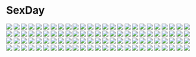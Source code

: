 # SexDay
![](https://konachan.com/image/f51ce6f93db04fe5db17821e859bbe13/Konachan.com%20-%2094084%20cheerleader%20green_eyes%20long_hair%20skirt%20tomose_shunsaku.jpg)
![](https://konachan.com/image/7939864331625aec4fd0f841861d3899/Konachan.com%20-%20224240%20gloves%20gun%20kino%20kino_no_tabi%20oda_takayuki%20short_hair%20uniform%20weapon.jpg)
![](https://konachan.com/jpeg/9e6270f7b89d32839a97ffdf00ad9242/Konachan.com%20-%20260904%20animal_ears%20anthropomorphism%20atago_%28azur_lane%29%20azur_lane%20close%20foxgirl%20k.ty_%28amejin%29%20signed%20stockings%20thighhighs.jpg)
![](https://konachan.com/jpeg/a2c3b4f874a7ea0617b75839625d3c29/Konachan.com%20-%20303710%20blue_eyes%20blush%20bra%20breasts%20cleavage%20cube%20game_cg%20gray_hair%20kantoku%20long_hair%20navel%20panties%20techgirl%20tsukuyomi_%28kamikimi%29%20twintails%20underwear.jpg)
![](https://konachan.com/jpeg/f9a32dc18c58ae658f79d5b6d496b5e6/Konachan.com%20-%20247690%20animal_ears%20blush%20bou_shaku%20bunnygirl%20gray_hair%20japanese_clothes%20kneehighs%20noah_fantasy%20red_eyes%20stars%20tagme_%28character%29%20twintails.jpg)
![](https://konachan.com/image/f99067e2b889373313b7c9de4e780f03/Konachan.com%20-%20137530%20ass%20dansa%20hatsune_miku%20miku_append%20nopan%20thighhighs%20vocaloid.jpg)
![](https://konachan.com/image/3468c79a2cbfe0a0638caf65d3d7b953/Konachan.com%20-%20162099%20animal%20bandage%20bird%20boots%20kojima_saya%20long_hair%20monochrome%20monster_hunter%20nargacuga_%28armor%29%20navel.jpg)
![](https://konachan.com/image/62a82fb42e499c095aad21b1baa8cc1e/Konachan.com%20-%20269460%2054crystle%20aqua_eyes%20blue_hair%20garter%20garter_belt%20gloves%20gun%20gun_gale_online%20scarf%20shinon_%28sao%29%20short_hair%20shorts%20thighhighs%20weapon%20white.jpg)
![](https://konachan.com/jpeg/944a46a33a74064fd9a14466b70c5e6f/Konachan.com%20-%20301416%20barefoot%20fire_emblem%20green_eyes%20green_hair%20headdress%20long_hair%20necklace%20polychromatic%20rhea_%28fire_emblem%29%20sakuuremi%20signed%20sketch%20white.jpg)
![](https://konachan.com/jpeg/6038ab6dd26c5c1413c972a6a6f1b0a7/Konachan.com%20-%20159164%20mizutame_tori%20vocaloid.jpg)
![](https://konachan.com/image/ebd764e2ca2562c27006f8d9d43b80ce/Konachan.com%20-%2092382%20erect_nipples%20hinata_hanabi%20koutaro%20nijiiro_zakura%20panties%20pink%20pink_hair%20red_eyes%20skirt%20skirt_lift%20tropical_kiss%20twinkle%20underboob%20underwear.jpg)
![](https://konachan.com/jpeg/f59a77f4c06c83bb0759ba1b5e60139b/Konachan.com%20-%20291332%20animal_ears%20breasts%20cleavage%20fate_grand_order%20fate_%28series%29%20foxgirl%20japanese_clothes%20masuishi_kinoto%20ofuda%20pink_hair%20scan%20tail%20thighhighs%20yellow_eyes.jpg)
![](https://konachan.com/image/16fe2865ef4455d21133eba78de51b95/Konachan.com%20-%2017590%20all_male%20brown_eyes%20brown_hair%20clamp%20clouds%20feathers%20gloves%20logo%20male%20short_hair%20sky%20staff%20syaoran%20tsubasa_reservoir_chronicle.jpg)
![](https://konachan.com/image/df1cb4971f2f14b552dd586be2877ff2/Konachan.com%20-%2041515%20gray_hair%20hat%20index%20long_hair%20nun%20to_aru_majutsu_no_index%20vector.jpg)
![](https://konachan.com/jpeg/907d9550636302c3fe7a3da50e2e180a/Konachan.com%20-%20194391%20clouds%20landscape%20mks%20nobody%20original%20scenic%20sky%20sunset%20water.jpg)
![](https://konachan.com/image/9ea9b6c747e73bb0e093203a519ac0aa/Konachan.com%20-%20273442%20apron%20chihuri405%20flowers%20food%20gloves%20gun%20long_hair%20maid%20original%20pink_hair%20rose%20weapon%20yana_%28chihuri%29.jpg)
![](https://konachan.com/image/7d7cdec9c370202af27746d19cd3c278/Konachan.com%20-%20162911%20blue_eyes%20hyperdimension_neptunia%20hyperdimension_neptunia_mk2%20long_hair%20nepgear%20purple_hair%20purple_sister%20tagme.jpg)
![](https://konachan.com/jpeg/6d146b0f266ef9fee6c36100a16b2784/Konachan.com%20-%2016831%20black_hair%20blonde_hair%20blue_hair%20fujimiya_nozomi%20glasses%20gray_hair%20green_hair%20okano_hinata%20red_hair%20school_uniform%20shikouin_kasumi%20wink.jpg)
![](https://konachan.com/image/22a2dd98f7c77496e0e167cd0fff1f71/Konachan.com%20-%2032579%20braids%20brown_hair%20mabinogi%20necklace%20orange%20red_eyes%20triona.jpg)
![](https://konachan.com/image/a660956c3e0aa52e5c93fb1ea35f899d/Konachan.com%20-%2084072%20accelerator%20brown_hair%20choker%20dress%20hug%20last_order%20meso%20short_hair%20summer_dress%20to_aru_majutsu_no_index%20white%20white_hair%20wings.jpg)
![](https://konachan.com/image/9b455d9f97d75ac0a3f0ce697ad89ccb/Konachan.com%20-%2022627%20anthropomorphism%20jpeg_artifacts%20maid%20me%20os-tan%20windows.jpg)
![](https://konachan.com/image/cf8b460cc69d4be56daa13499b22d604/Konachan.com%20-%2036023%20code_geass%20kallen_stadtfeld.jpg)
![](https://konachan.com/image/7e11ae8440bde70b3ba282d6879e6622/Konachan.com%20-%20179692%20animal_ears%20bandage%20bee_%28deadflow%29%20blush%20fire%20foxgirl%20gloves%20japanese_clothes%20mask%20original%20red_eyes%20tail.jpg)
![](https://konachan.com/jpeg/8f7ea8aa11f778a45bc12c224d50e4e3/Konachan.com%20-%20150517%20aqua_eyes%20blonde_hair%20long_hair%20sakakidani%20tagme.jpg)
![](https://konachan.com/image/54d615dd1cc041f7e3432c23668e9241/Konachan.com%20-%20215053%20animal%20bird%20brown_hair%20building%20city%20clouds%20long_hair%20original%20pantyhose%20scarf%20skirt%20sky%20winter%20yamakawa.jpg)
![](https://konachan.com/image/31d44a6682b0ecb27125436fa07a48b1/Konachan.com%20-%20273877%20beach%20bikini%20blonde_hair%20breasts%20cleavage%20clouds%20feathers%20girls_frontline%20grass%20gun%20hat%20ihobus%20long_hair%20ruins%20sky%20swimsuit%20twintails%20water%20weapon.jpg)
![](https://konachan.com/image/5c08da21f4bfd980fa0d1a020c0236b2/Konachan.com%20-%20149084%20blue%20mahou_shoujo_madoka_magica%20miki_sayaka%20skirt%20sword%20uousa%20weapon.jpg)
![](https://konachan.com/jpeg/e793302488a79c03642d9b3b00dea77b/Konachan.com%20-%20203419%20all_male%20goggles%20kekkai_sensen%20leonardo_watch%20male%20omegas82128%20short_hair%20signed%20watermark%20wink.jpg)
![](https://konachan.com/image/a91ff9d52ffd6190ae4735c20180d3a5/Konachan.com%20-%20301728%20anthropomorphism%20azur_lane%20barefoot%20blush%20dress%20elbow_gloves%20flowers%20gloves%20green_eyes%20long_hair%20manjuu_%28azur_lane%29%20pink_hair%20rose%20silver15.jpg)
![](https://konachan.com/jpeg/f021e368f684f01544eb6558c4ee288b/Konachan.com%20-%20299761%20animal_ears%20arknights%20blonde_hair%20breasts%20catgirl%20choker%20cleavage%20fang%20long_hair%20ponytail%20shorts%20siege_%28arknights%29%20snowru%20tail%20yellow_eyes.jpg)
![](https://konachan.com/image/d40d681ae6d8244b77b223b4823a5f5e/Konachan.com%20-%2017929%20itoshiki_nozomu%20sayonara_zetsubou_sensei.jpg)
![](https://konachan.com/image/e053b22fee2e2e3a2bd0295ed14e78da/Konachan.com%20-%20191459%20barefoot%20blonde_hair%20dress%20green_eyes%20hoshii_miki%20idolmaster%20idolmaster_cinderella_girls%20long_hair%20maichaso%20water.jpg)
![](https://konachan.com/image/4315c6fef85e606ff47deb0b34dc1558/Konachan.com%20-%20130495%202girls%20aoki_reika%20blue_eyes%20blue_hair%20blush%20bow%20green_eyes%20green_hair%20long_hair%20precure%20school_uniform%20short_hair%20shoujo_ai%20skirt%20smile_precure%21.jpg)
![](https://konachan.com/image/4ecba7473ddb631591ffd4d23028c2b9/Konachan.com%20-%20112601%205_nenme_no_houkago%20blush%20kantoku%20kurumi_%28kantoku%29%20original%20purple_eyes%20scan%20school_uniform%20tagme%20thighhighs%20third-party_edit%20tie%20twintails.jpg)
![](https://konachan.com/jpeg/207b23a9a06f8914cc8fba53910b9ebc/Konachan.com%20-%20305377%20blonde_hair%20bow%20green_eyes%20kaeki%20kneehighs%20landscape%20original%20scenic%20school_uniform%20short_hair%20skirt%20socks%20water%20yellow_eyes.jpg)
![](https://konachan.com/jpeg/95f46f3ddbff12c5b5237ecf3e48e580/Konachan.com%20-%20113095%20akinashi_yuu%20game_cg%20koi_to_senkyo_to_chocolate%20morishita_michiru.jpg)
![](https://konachan.com/image/7fa33d5f1e1d39cf0d0770b9af4e4c56/Konachan.com%20-%2087799%20bisonbison%20blue_eyes%20blue_hair%20hatsune_miku%20long_hair%20skirt%20thighhighs%20tie%20twintails%20vocaloid%20white.jpg)
![](https://konachan.com/image/421b29e2a3e8e5510a66ae1bdec320c8/Konachan.com%20-%2046364%202girls%20aliasing%20breasts%20clannad%20dualscreen%20panties%20panty_pull%20pussy%20spread_legs%20spread_pussy%20thighhighs%20tomusooya%20twins%20uncensored%20underwear.jpg)
![](https://konachan.com/jpeg/32aaf0fca8d97e1d4e511d16b0d1c87d/Konachan.com%20-%20240310%20animal%20blonde_hair%20bluesnowcat%20boots%20brown_eyes%20cat%20clouds%20fairy_tail%20grass%20male%20pink_hair%20scarf%20short_hair%20skirt%20sky%20thighhighs%20waifu2x.jpg)
![](https://konachan.com/image/e1576e31b1268d7bc5ad24fbdae82014/Konachan.com%20-%2089179%20blonde_hair%20blue_eyes%20mizusawa_mimori%20panties%20panty_%26_stocking_with_garterbelt%20panty_%28character%29%20underwear.jpg)
![](https://konachan.com/jpeg/cec45fc3175302adb2a815e83ffcd011/Konachan.com%20-%20137383%20ass%20blush%20game_cg%20kagurazaka_koneko%20kamigakari_cross_heart%21%20narumi_yuu%20panties%20twintails%20underwear%20windmill_%28company%29%20yellow_eyes.jpg)
![](https://konachan.com/image/881a30808bdd7797a7db58377735dd9c/Konachan.com%20-%2064033%20blush%20dress%20favorite%20game_cg%20green_eyes%20long_hair%20night%20orange_eyes%20ototsu_yume%20ribbons%20shida_kazuhiro%20short_hair%20stars%20white_hair.jpg)
![](https://konachan.com/image/769d8d3104ee37cf00223eb4199f36a3/Konachan.com%20-%20170633%20brown_eyes%20brown_hair%20building%20clouds%20dark%20hanno%20original%20school_uniform%20short_hair%20skirt%20sky.jpg)
![](https://konachan.com/jpeg/374fe3b2bc47a5a599407c6e279c2bc6/Konachan.com%20-%2045900%20maria_holic%20shinouji_matsurika.jpg)
![](https://konachan.com/jpeg/e452aa682f57cc5db991eb6323cfc257/Konachan.com%20-%2025381%20eureka%20eureka_seven%20houden_eizou%20paper%20wakusei_girl%20white.jpg)
![](https://konachan.com/image/0aadb24c4a1af1e7d764f0e6c638a7dd/Konachan.com%20-%20111645%202girls%20ass%20blush%20hakurei_reimu%20japanese_clothes%20kirisame_marisa%20meiya_neon%20miko%20pink%20touhou%20witch.jpg)
![](https://konachan.com/image/71c705fa30b5ccf417143f16c68768e9/Konachan.com%20-%2038914%20censored%20gouen_no_soleil%20skyfish%20tentacles.jpg)
![](https://konachan.com/jpeg/500076c452ec332304eb52e28d6cb79f/Konachan.com%20-%20145317%20game_cg%20ninety-nine_nena%20revolver_girl_hammer_lady%20shimesaba_kohada%20weapon.jpg)
![](https://konachan.com/image/f41a7444438d5d27c4ab35705ebe19c6/Konachan.com%20-%2013867%20pointed_ears%20wiz_anniversary.jpg)
![](https://konachan.com/image/c144324cbd4f58ab23607a3a458cbee8/Konachan.com%20-%2099200%20cierra%20red_hair%20riviera_the_promised_land%20thighhighs%20witch.jpg)
![](https://konachan.com/jpeg/bdfcd9c07e0d4cced8902639d1250338/Konachan.com%20-%20138487%20beach%20bikini_top%20gumi%20ipod%20shorts%20temari_%28deae%29%20vocaloid.jpg)
![](https://konachan.com/image/16763ed870897d5b7c1685f9248c2b47/Konachan.com%20-%20255986%20animal%20blue_eyes%20dog%20flowers%20gray_hair%20japanese_clothes%20kaeru_neko%20kimono%20original%20petals%20short_hair%20socks%20stairs%20torii%20umbrella.jpg)
![](https://konachan.com/image/ca78f76d4f0fce2ae8fda6129b11e0dd/Konachan.com%20-%20170097%20blonde_hair%20brown_eyes%20elbow_gloves%20gloves%20long_hair%20siraha%20sword%20sword_art_online%20thighhighs%20weapon%20yuuki_asuna.jpg)
![](https://konachan.com/image/e1ad2151145c6f02297b02afced56f5b/Konachan.com%20-%2092451%20akiyama_mio%20hirasawa_yui%20k-on%21%20kotobuki_tsumugi%20parody%20tagme%20tainaka_ritsu.jpg)
![](https://konachan.com/image/18dde27b732afbbe3074379c08bac1a5/Konachan.com%20-%20211037%20barefoot%20black_hair%20breasts%20cleavage%20danua%20dress%20granblue_fantasy%20horns%20long_hair%20natsuki_yuu%20pointed_ears%20red_eyes.jpg)
![](https://konachan.com/jpeg/026d008f46de191b09862f006230b7dd/Konachan.com%20-%20229167%20breasts%20brown_hair%20cameltoe%20green_eyes%20idolmaster%20navel%20nipples%20no_bra%20panties%20panty_pull%20shirt_lift%20short_hair%20underwear%20undressing%20white%20zanzi.jpg)
![](https://konachan.com/image/486dd4e5a05c969bd2152d52dc851357/Konachan.com%20-%2053417%20book%20nagato_yuki%20purple_hair%20school_uniform%20short_hair%20suzumiya_haruhi_no_yuutsu%20tsuki_wani%20yellow_eyes.jpg)
![](https://konachan.com/jpeg/d1ed7eb47792a51deaded909074b2505/Konachan.com%20-%20223115%20dualscreen%20headphones%20hei_hwan%20kyoyama_anna%20male%20shaman_king%20short_hair%20signed%20snow%20yoh_asakura.jpg)
![](https://konachan.com/image/b8bd49ff4dd835750e5792670b18a5e3/Konachan.com%20-%20110572%20animal_ears%20blush%20idolmaster%20minase_iori%20natsu%20orange_eyes%20orange_hair%20panties%20ribbons%20tail%20thighhighs%20underwear.jpg)
![](https://konachan.com/jpeg/feb224c8abe471f9bd4735211017bd4e/Konachan.com%20-%20265669%202girls%20ass%20blue_eyes%20blush%20bodysuit%20breasts%20brown_hair%20cameltoe%20close%20game_cg%20long_hair%20nipples%20panties%20skirt%20thighhighs%20twintails%20underwear.jpg)
![](https://konachan.com/jpeg/63a0b00fbdc6bf4814d88ad9b5560674/Konachan.com%20-%20292956%20ass%20bed%20black_hair%20boku_no_hero_academia%20book%20doll%20nude%20solo07450075%20yaoyorozu_momo.jpg)
![](https://konachan.com/jpeg/19bd3aa9209d34a6c73fd78abb961ed0/Konachan.com%20-%20284439%20ao_no_kanata_no_four_rhythm%20arisaka_mashiro%20bed%20brown_hair%20close%20game_cg%20long_hair%20no_bra%20sprite%20suzumori%20topless%20yuuki_itsuka.jpg)
![](https://konachan.com/image/777e92d694820f2eb3a019964c8baad2/Konachan.com%20-%2058386%20atsuki%20hatsune_miku%20vocaloid%20white.jpg)
![](https://konachan.com/image/77bd38f4be0dd875301a590ea0c421e4/Konachan.com%20-%20297355%20akino_hamo%20anus%20breasts%20censored%20green_eyes%20green_hair%20necklace%20nopan%20onepunch_man%20pantyhose%20pubic_hair%20pussy%20short_hair%20spread_legs%20undressing.jpg)
![](https://konachan.com/jpeg/5b78abf8615474f56101472a870e13f8/Konachan.com%20-%20272446%20blush%20bow%20breasts%20brown_eyes%20cameltoe%20navel%20nipples%20panties%20purple_hair%20scan%20short_hair%20syroh%20underwear%20wristwear.jpg)
![](https://konachan.com/jpeg/a6bf70197ee6c78ea6a06db2b645a59d/Konachan.com%20-%20200065%20amaya_haruko%20apron%20breasts%20cleavage%20maken-ki%21%20naked_apron%20takeda_hiromitsu%20third-party_edit%20white.jpg)
![](https://konachan.com/jpeg/eb74dadc2caf25f4123e0506535875b0/Konachan.com%20-%20234882%20animal%20bird%20book%20brown_hair%20long_hair%20male%20original%20phone%20short_hair%20tagme_%28artist%29.jpg)
![](https://konachan.com/image/7b1126ef88a733b0bf35d905423af96e/Konachan.com%20-%206931%20haibane_renmei.jpg)
![](https://konachan.com/image/d301906d753ee8138cef867e8e79fe71/Konachan.com%20-%20303651%20ass%20mmmmmkun%20original%20panties%20pantyhose%20underwear.jpg)
![](https://konachan.com/jpeg/4c96ef684a81fa099e88cc5966f6f9de/Konachan.com%20-%20285524%20azur_lane%20barefoot%20bed%20brown_eyes%20cameltoe%20choker%20cross%20gloves%20kure_masahiro%20loli%20long_hair%20swimsuit%20tattoo%20white_hair%20z46_%28azur_lane%29.jpg)
![](https://konachan.com/image/9e54ffee77daff700006ff7ba190a539/Konachan.com%20-%20181889%20clouds%20flowers%20green_eyes%20green_hair%20gumi%20minamito%20petals%20short_hair%20skirt%20thighhighs%20vocaloid%20wink%20zettai_ryouiki.jpg)
![](https://konachan.com/image/c00e558413fe927221de02136250d2fa/Konachan.com%20-%20252544%20blush%20bow%20brown_eyes%20brown_hair%20eluthel%20idolmaster%20idolmaster_cinderella_girls%20japanese_clothes%20lolita_fashion%20long_hair%20pantyhose%20yorita_yoshino.jpg)
![](https://konachan.com/jpeg/8ba32ceaf382f09653ac38ef55b824d7/Konachan.com%20-%2012854%20bekkankou%20fortune_arterial%20glasses%20hat%20school_uniform%20yuuki_kanade.jpg)
![](https://konachan.com/jpeg/69e5489b6ac9fee676e5350c25eb8bf5/Konachan.com%20-%2016219%20mahoraba_heartful_days%20vector.jpg)
![](https://konachan.com/image/028cd7573b9f917711ffd3aac392ff47/Konachan.com%20-%20134902%202girls%20aqua_eyes%20aqua_hair%20bow%20cirno%20daiyousei%20dress%20fairy%20grandia_bing%20green_eyes%20green_hair%20ribbons%20short_hair%20skirt%20sky%20touhou%20wings.jpg)
![](https://konachan.com/jpeg/f52d775957cb6765c91986b8df39d604/Konachan.com%20-%20286610%202girls%20achiki%20aqua_eyes%20bikini%20breasts%20cleavage%20flowers%20long_hair%20navel%20original%20pink_eyes%20shade%20swimsuit%20tail%20twintails%20waifu2x%20water%20wings.jpg)
![](https://konachan.com/image/f434beccf5d621e0ebf16b4545d90d83/Konachan.com%20-%2023827%20animal%20bird%20mitsumi_misato%20penguin.jpg)
![](https://konachan.com/image/1f98888d6d7524a573e92be08229cf9b/Konachan.com%20-%20163462%20hatsune_miku%20vocaloid%20yayoi_%28egoistic_realism%29.jpg)
![](https://konachan.com/image/6053424212c53197c321ad1418f24d2d/Konachan.com%20-%20286182%20blush%20breasts%20bubbles%20cleavage%20fate_%28series%29%20garter%20long_hair%20ponytail%20purple_hair%20red_eyes%20signed%20swimsuit%20underwater%20water%20wristwear%20xin_%28moehime%29.jpg)
![](https://konachan.com/jpeg/d123147960b07459d9a689bb2f465e15/Konachan.com%20-%20201587%20alice_in_wonderland%20anthropomorphism%20chain%20headdress%20long_hair%20nardack%20red%20red_eyes%20scan%20thighhighs%20white_hair%20white_rabbit.jpg)
![](https://konachan.com/image/1fc8d649ee0d31123f2c209126cc388d/Konachan.com%20-%2034804%20angel%20murakami_suigun%20wings.jpg)
![](https://konachan.com/image/8d3f5e7727a4dcf6aeb8f18eed838331/Konachan.com%20-%20193069%20animal_ears%20black_hair%20blue_eyes%20ech%20foxgirl%20long_hair%20original%20scarf%20skirt%20tail%20thighhighs%20zettai_ryouiki.jpg)
![](https://konachan.com/image/32bcea4b83406f817d5a83ee843219be/Konachan.com%20-%20210876%20black_hair%20building%20cameltoe%20cropped%20flowers%20headphones%20jpeg_artifacts%20panties%20phone%20red_eyes%20school_uniform%20sonic0_0%20underwear%20upskirt.jpg)
![](https://konachan.com/image/41c7186060f6d0d51ef7e7a1cfba1f13/Konachan.com%20-%2049279%20animal_ears%20japanese_clothes%20kisuke%20kongiku%20momohime%20oboro_muramasa%20sword%20weapon%20wool%20yuzuruha.jpg)
![](https://konachan.com/image/1bd34dcffd7147e152412896e5ac99a2/Konachan.com%20-%20257124%202girls%20bubbles%20gray_hair%20green_eyes%20green_hair%20horns%20japanese_clothes%20long_hair%20nyori%20original%20pointed_ears%20thighhighs%20yellow_eyes.jpg)
![](https://konachan.com/image/b9724836d63433f759aa853f954a639f/Konachan.com%20-%20199661%202girls%20blonde_hair%20boots%20bow%20braids%20brown_eyes%20brown_hair%20hat%20long_hair%20miko%20night%20rainbow%20skirt%20sky%20socks%20stars%20touhou%20wink%20witch%20witch_hat%20wristwear.jpg)
![](https://konachan.com/image/910c48dce5aeca1865bac333bd0d9b04/Konachan.com%20-%20155900%20blush%20censored%20kotoura_haruka%20kotoura-san%20orange_eyes%20orange_hair%20pussy%20school_uniform%20short_hair.jpg)
![](https://konachan.com/jpeg/da225df0de52a3284c2ca599133eae63/Konachan.com%20-%20260042%202girls%20blonde_hair%20blush%20brown_hair%20cropped%20fate_grand_order%20fate_%28series%29%20hat%20long_hair%20navel%20red_eyes%20short_hair%20waifu2x%20wink%20yellow_eyes.jpg)
![](https://konachan.com/jpeg/da699d070d9c952b83404d2d65a8908f/Konachan.com%20-%20235536%20black_hair%20building%20city%20clouds%20landscape%20mocha_%28cotton%29%20original%20scenic%20school_uniform%20short_hair%20signed%20skirt%20sky.jpg)
![](https://konachan.com/image/0078dc37e69f39c2617365fbe29452c9/Konachan.com%20-%2056254%20clannad%20sakagami_tomoyo.jpg)
![](https://konachan.com/image/aec7a9be77956d445221d4150d8cfad1/Konachan.com%20-%2095052%20animal_ears%20catgirl%20errant%20nagato_yuki%20suzumiya_haruhi_no_yuutsu%20tail%20thighhighs.jpg)
![](https://konachan.com/image/ef0be04a11f2b30cd6bcf81e33a3c2d6/Konachan.com%20-%20170027%20ai_astin%20blonde_hair%20catstudioinc_%28punepuni%29%20clouds%20cross%20flowers%20green_eyes%20leaves%20long_hair%20shorts%20sky%20sunset%20tears%20tree.jpg)
![](https://konachan.com/image/df852422b1f119d1f595c19c22ef6d38/Konachan.com%20-%20219520%202girls%20apple%20blue_eyes%20blue_hair%20blush%20candy%20festival%20food%20fruit%20hoto_cocoa%20kafuu_chino%20koi%20orange_hair%20ponytail%20purple_eyes%20summer%20yukata.jpg)
![](https://konachan.com/image/a9bf37f1d5910ed83b97180ed21c33d4/Konachan.com%20-%20246824%202girls%20black_hair%20blonde_hair%20cape%20chain%20flowers%20gloves%20hat%20katana%20long_hair%20petals%20red_eyes%20scarf%20short_hair%20sword%20thighhighs%20weapon%20yellow_eyes.jpg)
![](https://konachan.com/jpeg/fc6f01f0ec0f33342a013a7b007631ab/Konachan.com%20-%20164795%20breasts%20censored%20game_cg%20kizuna_%28reminiscence%29%20panties%20reminiscence%20sex%20striped_panties%20tigre_soft%20tomose_shunsaku%20underwear.jpg)
![](https://konachan.com/jpeg/efcff4307fdfb38c88912d927d56abce/Konachan.com%20-%20156436%20black_eyes%20dark%20dress%20hatsune_miku%20mariwai_%28marireroy%29%20vocaloid.jpg)
![](https://konachan.com/image/0cb2cecbbbdcf08f0da90a90807d4b50/Konachan.com%20-%2017080%20air_gear.jpg)
![](https://konachan.com/image/8e82dc6a137849b25ea4f73456f3a99d/Konachan.com%20-%20115786%20breasts%20cleavage%20guilty_crown%20jpeg_artifacts%20kai_%28link2262%29%20long_hair%20no_bra%20pink_hair%20red_eyes%20thighhighs%20yuzuriha_inori.jpg)
![](https://konachan.com/jpeg/6ff9bce2e68eb8b53b6bacb6581aeb20/Konachan.com%20-%20247069%20animal_ears%20beach%20blue_eyes%20breasts%20clouds%20fukai_ryousuke%20granblue_fantasy%20gray_hair%20korwa%20long_hair%20petals%20signed%20sky%20wristwear.jpg)
![](https://konachan.com/image/2d3d2de4c23beb052c5e3c16115f0b0e/Konachan.com%20-%2021961%20azumanga_daioh%20takino_tomo.jpg)
